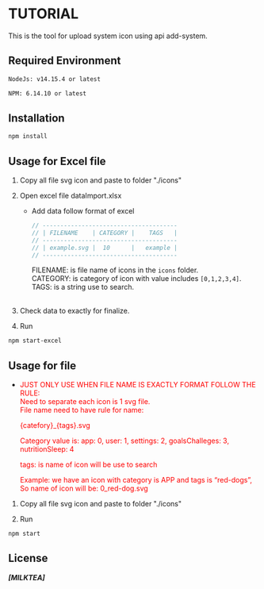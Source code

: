 # TUTORIAL

This is the tool for upload system icon using api add-system.

## Required Environment

```bash
NodeJs: v14.15.4 or latest

NPM: 6.14.10 or latest
```


## Installation

```bash
npm install
```

## Usage for Excel file

1. Copy all file svg icon and paste to folder "./icons"

2. Open excel file dataImport.xlsx 
    - Add data follow format of excel
      ```javascript
      // --------------------------------------
      // | FILENAME    | CATEGORY |    TAGS   |
      // --------------------------------------
      // | example.svg |  10      |   example |
      // --------------------------------------
      ```
      FILENAME: is file name of icons in the ```icons``` folder.</br>
      CATEGORY: is category of icon with value includes ```[0,1,2,3,4]```.</br>
      TAGS: is a string use to search.</br></br>

3. Check data to exactly for finalize.

4. Run 
  ```bash
  npm start-excel
  ```

## Usage for file

  - <font color="red"> JUST ONLY USE WHEN FILE NAME IS EXACTLY FORMAT FOLLOW THE RULE: </br>
    Need to separate each icon is 1 svg file.</br>
    File name need to have rule for name:</br>

    {catefory}_{tags}.svg

    Category value is:
      app: 0,
      user: 1,
      settings: 2,
      goalsChalleges: 3,
      nutritionSleep: 4

    tags: is name of icon will be use to search

    Example: we have an icon with category is APP and tags is “red-dogs”, So name of icon will be: 0_red-dog.svg
  </font>

1. Copy all file svg icon and paste to folder "./icons"

2. Run 
  ```bash
  npm start
  ```

## License
<i><b>[MILKTEA]<b><i>